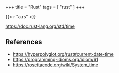 +++
title = "Rust"
tags = [ "rust" ]
+++

{{< r "a.rs" >}}

<https://doc.rust-lang.org/std/time>

## References

- <https://hyperpolyglot.org/rust#current-date-time>
- <https://programming-idioms.org/idiom/61>
- <https://rosettacode.org/wiki/System_time>
